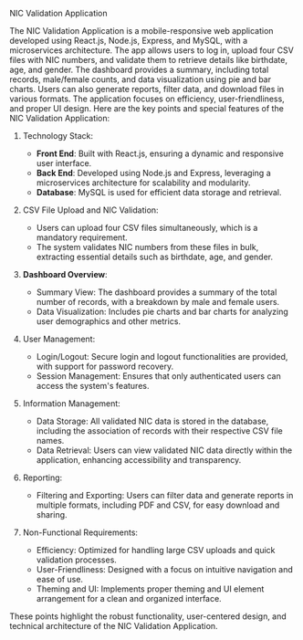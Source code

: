NIC Validation Application

The NIC Validation Application is a mobile-responsive web application developed using React.js, Node.js, Express, and MySQL, with a microservices architecture. The app allows users to log in, upload four CSV files with NIC numbers, and validate them to retrieve details like birthdate, age, and gender. The dashboard provides a summary, including total records, male/female counts, and data visualization using pie and bar charts. Users can also generate reports, filter data, and download files in various formats. The application focuses on efficiency, user-friendliness, and proper UI design.
Here are the key points and special features of the NIC Validation Application:

1. Technology Stack: 
   - **Front End**: Built with React.js, ensuring a dynamic and responsive user interface.
   - **Back End**: Developed using Node.js and Express, leveraging a microservices architecture for scalability and modularity.
   - **Database**: MySQL is used for efficient data storage and retrieval.

2. CSV File Upload and NIC Validation:
   - Users can upload four CSV files simultaneously, which is a mandatory requirement.
   - The system validates NIC numbers from these files in bulk, extracting essential details such as birthdate, age, and gender.

3. **Dashboard Overview**:
   - Summary View: The dashboard provides a summary of the total number of records, with a breakdown by male and female users.
   - Data Visualization: Includes pie charts and bar charts for analyzing user demographics and other metrics.

4. User Management:
   - Login/Logout: Secure login and logout functionalities are provided, with support for password recovery.
   - Session Management: Ensures that only authenticated users can access the system's features.

5. Information Management:
   - Data Storage: All validated NIC data is stored in the database, including the association of records with their respective CSV file names.
   - Data Retrieval: Users can view validated NIC data directly within the application, enhancing accessibility and transparency.

6. Reporting:
   - Filtering and Exporting: Users can filter data and generate reports in multiple formats, including PDF and CSV, for easy download and sharing.

7. Non-Functional Requirements:
   - Efficiency: Optimized for handling large CSV uploads and quick validation processes.
   - User-Friendliness: Designed with a focus on intuitive navigation and ease of use.
   - Theming and UI: Implements proper theming and UI element arrangement for a clean and organized interface.

These points highlight the robust functionality, user-centered design, and technical architecture of the NIC Validation Application.
